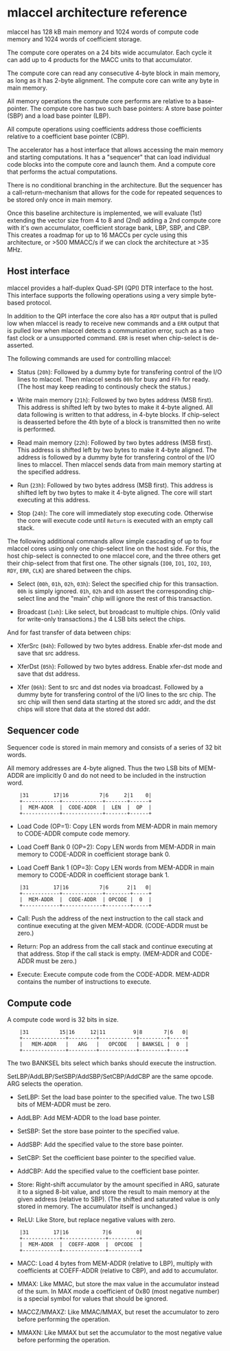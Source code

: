 mlaccel architecture reference
==============================

mlaccel has 128 kB main memory and 1024 words of compute code memory and
1024 words of coefficient storage.

The compute core operates on a 24 bits wide accumulator. Each cycle it can
add up to 4 products for the MACC units to that accumulator.

The compute core can read any consecutive 4-byte block in main memory, as long
as it has 2-byte alignment. The compute core can write any byte in main memory.

All memory operations the compute core performs are relative to a base-pointer.
The compute core has two such base pointers: A store base pointer (SBP) and a
load base pointer (LBP).

All compute operations using coefficients address those coefficients relative
to a coefficient base pointer (CBP).

The accelerator has a host interface that allows accessing the main memory and
starting computations. It has a "sequencer" that can load individual code
blocks into the compute core and launch them. And a compute core that performs
the actual computations.

There is no conditional branching in the architecture. But the sequencer has
a call-return-mechanism that allows for the code for repeated sequences to be
stored only once in main memory.

Once this baseline architecture is implemented, we will evaluate (1st) extending
the vector size from 4 to 8 and (2nd) adding a 2nd compute core with it's own
accumulator, coefficient storage bank, LBP, SBP, and CBP. This creates a
roadmap for up to 16 MACCs per cycle using this architecture, or >500 MMACC/s
if we can clock the architecture at >35 MHz.


Host interface
-------------

mlaccel provides a half-duplex Quad-SPI (QPI) DTR interface to the host. This
interface supports the following operations using a very simple byte-based
protocol.

In addition to the QPI interface the core also has a `RDY` output that is
pulled low when mlaccel is ready to receive new commands and a `ERR` output
that is pulled low when mlaccel detects a communication error, such as a two
fast clock or a unsupported command. `ERR` is reset when chip-select is de-asserted.

The following commands are used for controlling mlaccel:

- Status (`20h`): Followed by a dummy byte for transfering control of the I/O
lines to mlaccel. Then mlaccel sends `00h` for busy and `FFh` for ready. (The
host may keep reading to continously check the status.)

- Write main memory (`21h`): Followed by two bytes address (MSB first). This
address is shifted left by two bytes to make it 4-byte aligned. All data following
is written to that address, in 4-byte blocks. If chip-select is deasserted before
the 4th byte of a block is transmitted then no write is performed.

- Read main memory (`22h`): Followed by two bytes address (MSB first). This
address is shifted left by two bytes to make it 4-byte aligned. The address
is followed by a dummy byte for transfering control of the I/O lines to
mlaccel. Then mlaccel sends data from main memory starting at the specified
address.

- Run (`23h`): Followed by two bytes address (MSB first). This address is
shifted left by two bytes to make it 4-byte aligned. The core will start
executing at this address.

- Stop (`24h`): The core will immediately stop executing code. Otherwise the
core will execute code until `Return` is executed with an empty call stack.

The following additional commands allow simple cascading of up to four mlaccel
cores using only one chip-select line on the host side. For this, the host
chip-select is connected to one mlaccel core, and the three others get their
chip-select from that first one. The other signals (`IO0`, `IO1`, `IO2`,
`IO3`, `RDY`, `ERR`, `CLK`) are shared between the chips.

- Select (`00h`, `01h`, `02h`, `03h`): Select the specified chip for this
transaction. `00h` is simply ignored. `01h`, `02h` and `03h` assert the
corresponding chip-select line and the "main" chip will ignore the rest
of this transaction.

- Broadcast (`1xh`): Like select, but broadcast to multiple chips. (Only
valid for write-only transactions.) the 4 LSB bits select the chips.

And for fast transfer of data between chips:

- XferSrc (`04h`): Followed by two bytes address. Enable xfer-dst mode and
save that src address.

- XferDst (`05h`): Followed by two bytes address. Enable xfer-dst mode and
save that dst address.

- Xfer (`06h`): Sent to src and dst nodes via broadcast. Followed by a dummy
byte for transfering control of the I/O lines to the src chip. The src chip
will then send data starting at the stored src addr, and the dst chips will
store that data at the stored dst addr.


Sequencer code
--------------

Sequencer code is stored in main memory and consists of a series of 32 bit words.

All memory addresses are 4-byte aligned. Thus the two LSB bits of MEM-ADDR
are implicitly 0 and do not need to be included in the instruction word.

```
    |31        17|16          7|6     2|1    0|
    +------------+-------------+-------+------+
    |  MEM-ADDR  |  CODE-ADDR  |  LEN  |  OP  |
    +------------+-------------+-------+------+
```

- Load Code (OP=1): Copy LEN words from MEM-ADDR in main memory to CODE-ADDR
compute code memory.

- Load Coeff Bank 0 (OP=2): Copy LEN words from MEM-ADDR in main memory to
CODE-ADDR in coefficient storage bank 0.

- Load Coeff Bank 1 (OP=3): Copy LEN words from MEM-ADDR in main memory to
CODE-ADDR in coefficient storage bank 1.

```
    |31        17|16          7|6      2|1   0|
    +------------+-------------+--------+-----+
    |  MEM-ADDR  |  CODE-ADDR  | OPCODE |  0  |
    +------------+-------------+--------+-----+
```

- Call: Push the address of the next instruction to the call stack and continue
executing at the given MEM-ADDR. (CODE-ADDR must be zero.)

- Return: Pop an address from the call stack and continue executing at that
address. Stop if the call stack is empty. (MEM-ADDR and CODE-ADDR must be zero.)

- Execute: Execute compute code from the CODE-ADDR. MEM-ADDR contains the number
of instructions to execute.


Compute code
------------

A compute code word is 32 bits in size.

```
    |31          15|16     12|11         9|8       7|6   0|
    +--------------+---------+------------+---------+-----+
    |   MEM-ADDR   |   ARG   |   OPCODE   | BANKSEL |  0  |
    +--------------+---------+------------+---------+-----+
```

The two BANKSEL bits select which banks should execute the instruction.

SetLBP/AddLBP/SetSBP/AddSBP/SetCBP/AddCBP are the same opcode. ARG selects the operation.

- SetLBP: Set the load base pointer to the specified value. The two LSB bits of
MEM-ADDR must be zero.

- AddLBP: Add MEM-ADDR to the load base pointer.

- SetSBP: Set the store base pointer to the specified value.

- AddSBP: Add the specified value to the store base pointer.

- SetCBP: Set the coefficient base pointer to the specified value.

- AddCBP: Add the specified value to the coefficient base pointer.

- Store: Right-shift accumulator by the amount specified in ARG, saturate it to
a signed 8-bit value, and store the result to main memory at the given
address (relative to SBP). (The shifted and saturated value is only stored in
memory. The accumulator itself is unchanged.)

- ReLU: Like Store, but replace negative values with zero.

```
    |31        17|16           7|6        0|
    +------------+--------------+----------+
    |  MEM-ADDR  |  COEFF-ADDR  |  OPCODE  |
    +------------+--------------+----------+
```

- MACC: Load 4 bytes from MEM-ADDR (relative to LBP), multiply with
coefficients at COEFF-ADDR (relative to CBP), and add to accumulator.

- MMAX: Like MMAC, but store the max value in the accumulator instead of the sum.
In MAX mode a coefficient of 0x80 (most negative number) is a special symbol for
values that should be ignored.

- MACCZ/MMAXZ: Like MMAC/MMAX, but reset the accumulator to zero before
performing the operation.

- MMAXN: Like MMAX but set the accumulator to the most negative value
before performing the operation.
